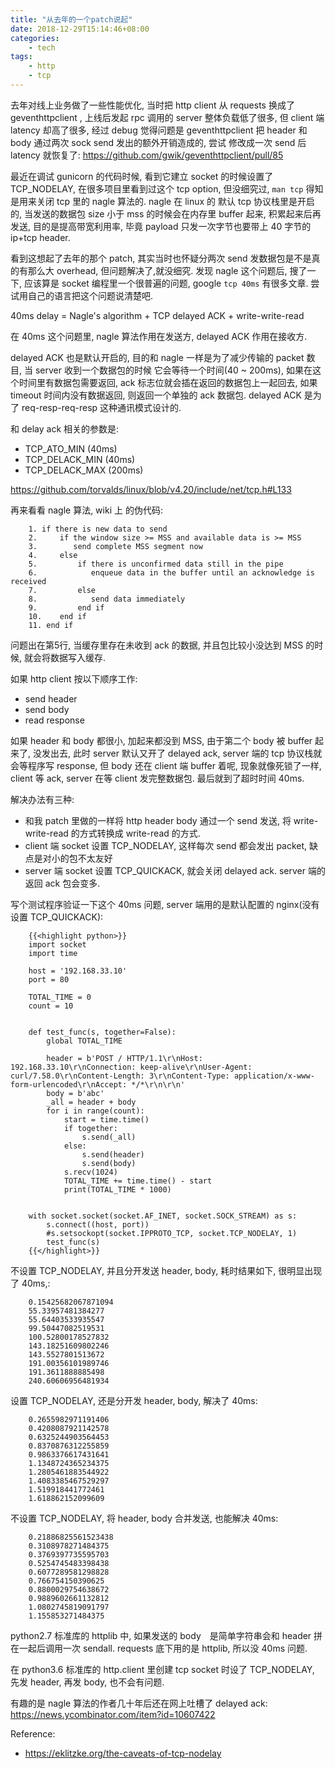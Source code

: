 ```yaml
---
title: "从去年的一个patch说起"
date: 2018-12-29T15:14:46+08:00
categories:
    - tech
tags:
    - http
    - tcp
---
```


去年对线上业务做了一些性能优化, 当时把 http client 从 requests 换成了 geventhttpclient ,
上线后发起 rpc 调用的 server 整体负载低了很多, 但 client 端 latency 却高了很多, 经过 debug
觉得问题是 geventhttpclient 把 header 和 body 通过两次 sock send 发出的额外开销造成的, 尝试
修改成一次 send 后 latency 就恢复了: https://github.com/gwik/geventhttpclient/pull/85

最近在调试 gunicorn 的代码时候, 看到它建立 socket 的时候设置了 TCP_NODELAY, 在很多项目里看到过这个
tcp option, 但没细究过, `man tcp` 得知是用来关闭 tcp 里的 nagle 算法的. nagle 在 linux 的
默认 tcp 协议栈里是开启的, 当发送的数据包 size 小于 mss 的时候会在内存里 buffer 起来, 积累起来后再发送,
目的是提高带宽利用率, 毕竟 payload 只发一次字节也要带上 40 字节的 ip+tcp header. 

看到这想起了去年的那个 patch, 其实当时也怀疑分两次 send 发数据包是不是真的有那么大 overhead, 但问题解决了,就没细究.
发现 nagle 这个问题后, 搜了一下, 应该算是 socket 编程里一个很普遍的问题, google `tcp 40ms` 有很多文章.
尝试用自己的语言把这个问题说清楚吧.

40ms delay = Nagle's algorithm + TCP delayed ACK + write-write-read

在 40ms 这个问题里, nagle 算法作用在发送方, delayed ACK 作用在接收方.

delayed ACK 也是默认开启的, 目的和 nagle 一样是为了减少传输的 packet 数目, 当 server 收到一个数据包的时候
它会等待一个时间(40 ~ 200ms), 如果在这个时间里有数据包需要返回, ack 标志位就会插在返回的数据包上一起回去, 如果
timeout 时间内没有数据返回, 则返回一个单独的 ack 数据包. delayed ACK 是为了 req-resp-req-resp 这种通讯模式设计的.

和 delay ack 相关的参数是: 

- TCP_ATO_MIN  (40ms)
- TCP_DELACK_MIN (40ms)
- TCP_DELACK_MAX  (200ms)

https://github.com/torvalds/linux/blob/v4.20/include/net/tcp.h#L133

再来看看 nagle 算法, wiki 上 的伪代码:

        1. if there is new data to send
        2.     if the window size >= MSS and available data is >= MSS
        3.        send complete MSS segment now
        4.     else
        5.         if there is unconfirmed data still in the pipe
        6.            enqueue data in the buffer until an acknowledge is received
        7.         else
        8.            send data immediately
        9.         end if
        10.    end if
        11. end if


问题出在第5行, 当缓存里存在未收到 ack 的数据, 并且包比较小没达到 MSS 的时候, 就会将数据写入缓存.

如果 http client 按以下顺序工作:

- send header
- send body
- read response

如果 header 和 body 都很小, 加起来都没到 MSS, 由于第二个 body 被 buffer 起来了, 没发出去, 此时 server 默认又开了
delayed ack, server 端的 tcp 协议栈就会等程序写 response, 但 body 还在 client 端 buffer 着呢, 现象就像死锁了一样, client 等 ack,
server 在等 client 发完整数据包. 最后就到了超时时间 40ms.

解决办法有三种:

- 和我 patch 里做的一样将 http header body 通过一个 send 发送, 将 write-write-read 的方式转换成 write-read 的方式.
- client 端 socket 设置 TCP_NODELAY, 这样每次 send 都会发出 packet, 缺点是对小的包不太友好
- server 端 socket 设置 TCP_QUICKACK, 就会关闭 delayed ack. server 端的返回 ack 包会变多.


写个测试程序验证一下这个 40ms 问题, server 端用的是默认配置的 nginx(没有设置 TCP_QUICKACK):

        {{<highlight python>}}
        import socket
        import time

        host = '192.168.33.10'
        port = 80

        TOTAL_TIME = 0
        count = 10


        def test_func(s, together=False):
            global TOTAL_TIME

            header = b'POST / HTTP/1.1\r\nHost: 192.168.33.10\r\nConnection: keep-alive\r\nUser-Agent: curl/7.58.0\r\nContent-Length: 3\r\nContent-Type: application/x-www-form-urlencoded\r\nAccept: */*\r\n\r\n'
            body = b'abc'
            _all = header + body
            for i in range(count):
                start = time.time()
                if together:
                    s.send(_all)
                else:
                    s.send(header)
                    s.send(body)
                s.recv(1024)
                TOTAL_TIME += time.time() - start
                print(TOTAL_TIME * 1000)


        with socket.socket(socket.AF_INET, socket.SOCK_STREAM) as s:
            s.connect((host, port))
            #s.setsockopt(socket.IPPROTO_TCP, socket.TCP_NODELAY, 1)
            test_func(s)
        {{</highlight>}}

不设置 TCP_NODELAY, 并且分开发送 header, body, 耗时结果如下, 很明显出现了 40ms,:

        0.15425682067871094
        55.33957481384277
        55.64403533935547
        99.50447082519531
        100.52800178527832
        143.18251609802246
        143.5527801513672
        191.00356101989746
        191.3611888885498
        240.60606956481934

设置 TCP_NODELAY, 还是分开发 header, body, 解决了 40ms:

        0.2655982971191406
        0.4208087921142578
        0.6325244903564453
        0.8370876312255859
        0.9863376617431641
        1.1348724365234375
        1.2805461883544922
        1.4083385467529297
        1.519918441772461
        1.618862152099609

不设置 TCP_NODELAY, 将 header, body 合并发送, 也能解决 40ms:

        0.21886825561523438
        0.3108978271484375
        0.3769397735595703
        0.5254745483398438
        0.6077289581298828
        0.766754150390625
        0.8800029754638672
        0.9889602661132812
        1.0802745819091797
        1.155853271484375 

python2.7 标准库的 httplib 中, 如果发送的 body　是简单字符串会和 header
拼在一起后调用一次 sendall. requests 底下用的是 httplib, 所以没 40ms 问题.

在 python3.6 标准库的 http.client 里创建 tcp socket 时设了 TCP_NODELAY, 先发 header, 再发 body,
也不会有问题.

有趣的是 nagle 算法的作者几十年后还在网上吐槽了 delayed ack: https://news.ycombinator.com/item?id=10607422

Reference:

- https://eklitzke.org/the-caveats-of-tcp-nodelay
